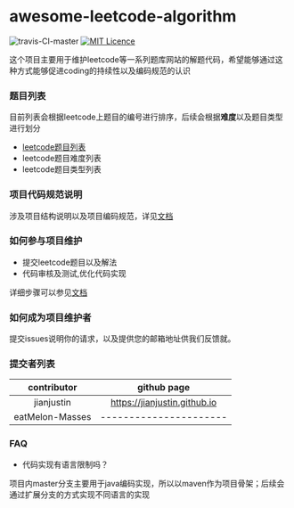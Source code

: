 # awesome-leetcode-algorithm
![travis-CI-master](https://travis-ci.com/jianjustin/awesome-leetcode-algorithm.svg?branch=master)
[![MIT Licence](https://badges.frapsoft.com/os/mit/mit.svg?v=103)](https://opensource.org/licenses/mit-license.php)

这个项目主要用于维护leetcode等一系列题库网站的解题代码，希望能够通过这种方式能够促进coding的持续性以及编码规范的认识

### 题目列表

目前列表会根据leetcode上题目的编号进行排序，后续会根据**难度**以及题目类型进行划分

* [leetcode题目列表](/questionlist/numberlist.md)
* leetcode题目难度列表
* leetcode题目类型列表

### 项目代码规范说明

涉及项目结构说明以及项目编码规范，详见[文档](/codestandard.md)

### 如何参与项目维护

* 提交leetcode题目以及解法
* 代码审核及测试,优化代码实现

详细步骤可以参见[文档](/contributor-guide.md)

### 如何成为项目维护者

提交issues说明你的请求，以及提供您的邮箱地址供我们反馈就。   

### 提交者列表



| contributor |         github page          |
| :---------: | :--------------------------: |
| jianjustin  | https://jianjustin.github.io |
|   eatMelon-Masses| ----------------------|

### FAQ

* 代码实现有语言限制吗？

项目内master分支主要用于java编码实现，所以以maven作为项目骨架；后续会通过扩展分支的方式实现不同语言的实现





